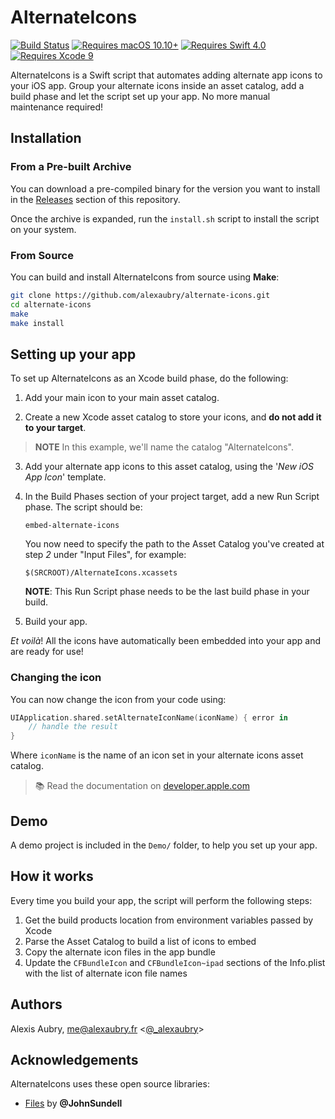 # AlternateIcons

[![Build Status](https://travis-ci.org/alexaubry/alternate-icons.svg?branch=master)](https://travis-ci.org/alexaubry/alternate-icons)
[![Requires macOS 10.10+](https://img.shields.io/badge/macOS-10.10+-9D88A2.svg)]()
[![Requires Swift 4.0](https://img.shields.io/badge/Swift-4.0-ee4f37.svg)]()
[![Requires Xcode 9](https://img.shields.io/badge/Xcode-9%20and%20later-blue.svg)]()

AlternateIcons is a Swift script that automates adding alternate app icons to your iOS app. Group your alternate icons inside an asset catalog, add a build phase and let the script set up your app. No more manual maintenance required!

## Installation

### From a Pre-built Archive

You can download a pre-compiled binary for the version you want to install in the [Releases](https://github.com/alexaubry/alternate-icons/releases) section of this repository.

Once the archive is expanded, run the `install.sh` script to install the script on your system.

### From Source

You can build and install AlternateIcons from source using **Make**:

~~~bash
git clone https://github.com/alexaubry/alternate-icons.git
cd alternate-icons
make
make install
~~~

## Setting up your app

To set up AlternateIcons as an Xcode build phase, do the following:

1. Add your main icon to your main asset catalog.

2. Create a new Xcode asset catalog to store your icons, and **do not add it to your target**.

> **NOTE** In this example, we'll name the catalog "AlternateIcons".

3. Add your alternate app icons to this asset catalog, using the '*New iOS App Icon*' template.

4. In the Build Phases section of your project target, add a new Run Script phase. The script should be:

    ~~~
    embed-alternate-icons
    ~~~

    You now need to specify the path to the Asset Catalog you've created at step *2* under "Input Files", for example:
    
    ~~~
    $(SRCROOT)/AlternateIcons.xcassets
    ~~~

    **NOTE**: This Run Script phase needs to be the last build phase in your build.
    
5. Build your app.

*Et voilà*! All the icons have automatically been embedded into your app and are ready for use!

### Changing the icon

You can now change the icon from your code using: 

~~~swift
UIApplication.shared.setAlternateIconName(iconName) { error in
    // handle the result
}
~~~

Where `iconName` is the name of an icon set in your alternate icons asset catalog.

> &#128218; Read the documentation on [developer.apple.com](https://developer.apple.com/documentation/uikit/uiapplication/2806818-setalternateiconname)

## Demo

A demo project is included in the `Demo/` folder, to help you set up your app.

## How it works

Every time you build your app, the script will perform the following steps:

1. Get the build products location from environment variables passed by Xcode
2. Parse the Asset Catalog to build a list of icons to embed
3. Copy the alternate icon files in the app bundle
4. Update the `CFBundleIcon` and `CFBundleIcon~ipad` sections of the Info.plist with the list of alternate icon file names

## Authors

Alexis Aubry, me@alexaubry.fr <[@_alexaubry](https://twitter.com/_alexaubry)>

## Acknowledgements

AlternateIcons uses these open source libraries:

- [Files](https://github.com/JohnSundell/Files) by **@JohnSundell**